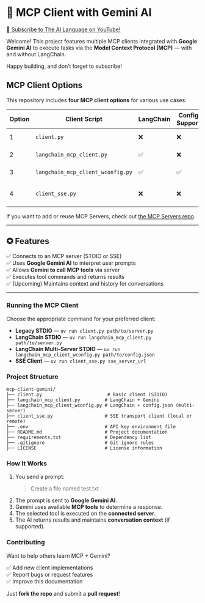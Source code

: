 # 🚀 MCP Client with Gemini AI

[📢 Subscribe to The AI Language on YouTube!](https://youtube.com/@theailanguage?sub_confirmation=1)

Welcome! This project features multiple MCP clients integrated with **Google Gemini AI** to execute tasks via the **Model Context Protocol (MCP)** — with and without LangChain.

Happy building, and don’t forget to subscribe!  


## MCP Client Options

This repository includes **four MCP client options** for various use cases:

| Option | Client Script | LangChain | Config Support | Transport | Tutorial |
|--------|-------------------------------|------------|----------------|-----------|----------|
| 1 | `client.py` | ❌ | ❌ | STDIO | [Legacy Client](https://youtu.be/GAPncIfnDwg) |
| 2 | `langchain_mcp_client.py` | ✅ | ❌ | STDIO | [LangChain Client](https://youtu.be/hccNm88bk6w) |
| 3 | `langchain_mcp_client_wconfig.py` | ✅ | ✅ | STDIO | [Multi-Server](https://youtu.be/nCnBWVv2uTA) |
| 4 | `client_sse.py` | ❌ | ❌ | SSE (Loca & Web) | [SSE Client](https://youtu.be/s0YJNcT1XMA) |

If you want to add or reuse MCP Servers, check out [the MCP Servers repo](https://github.com/modelcontextprotocol/servers).

---

## ✪ Features

✅ Connects to an MCP server (STDIO or SSE)  
✅ Uses **Google Gemini AI** to interpret user prompts  
✅ Allows **Gemini to call MCP tools** via server  
✅ Executes tool commands and returns results  
✅ (Upcoming) Maintains context and history for conversations  

---

### Running the MCP Client

Choose the appropriate command for your preferred client:

- **Legacy STDIO** — `uv run client.py path/to/server.py`
- **LangChain STDIO** — `uv run langchain_mcp_client.py path/to/server.py`
- **LangChain Multi-Server STDIO** — `uv run langchain_mcp_client_wconfig.py path/to/config.json`
- **SSE Client** — `uv run client_sse.py sse_server_url`

### Project Structure

```
mcp-client-gemini/
├── client.py                        # Basic client (STDIO)
├── langchain_mcp_client.py         # LangChain + Gemini
├── langchain_mcp_client_wconfig.py # LangChain + config.json (multi-server)
├── client_sse.py                   # SSE transport client (local or remote)
├── .env                            # API key environment file
├── README.md                       # Project documentation
├── requirements.txt                # Dependency list
├── .gitignore                      # Git ignore rules
├── LICENSE                         # License information
```

### How It Works

1. You send a prompt:
   > Create a file named test.txt
2. The prompt is sent to **Google Gemini AI**.
3. Gemini uses available **MCP tools** to determine a response.
4. The selected tool is executed on the **connected server**.
5. The AI returns results and maintains **conversation context** (if supported).

### Contributing

Want to help others learn MCP + Gemini?

✅ Add new client implementations  
✅ Report bugs or request features  
✅ Improve this documentation  

Just **fork the repo** and submit a **pull request**!

